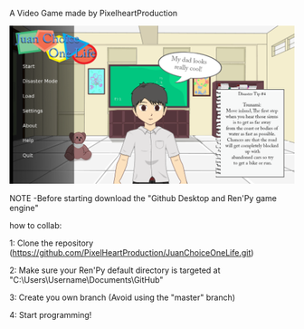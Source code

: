 A Video Game made by PixelheartProduction

![](game/images/screenshot.png)

NOTE -Before starting download the "Github Desktop and Ren'Py game engine"

how to collab:

1: Clone the repository (https://github.com/PixelHeartProduction/JuanChoiceOneLife.git)

2: Make sure your Ren'Py default directory is targeted at "C:\Users\Username\Documents\GitHub\"

3: Create you own branch (Avoid using the "master" branch)

4: Start programming!
